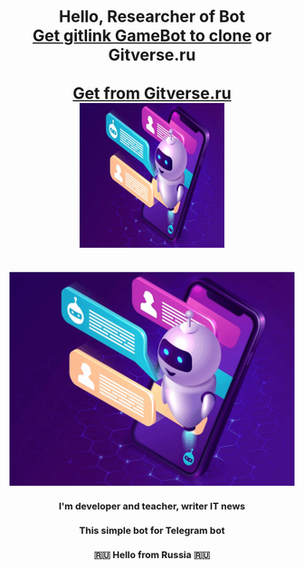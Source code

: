 <h1 align="center">Hello, Researcher of Bot <br><a href="https://github.com/yibibyte/GameBot.git" target="_blank">Get gitlink GameBot to clone</a> or Gitverse.ru <br><a href="https://gitverse.ru/sc/iluser/GameBot.git" target="_blank"><br>Get from Gitverse.ru</a> 
<br><img src="https://github.com/yibibyte/GameBot/blob/master/bot.jpg" width="256" height="256" "/></h1>
<br><img src="https://github.com/yibibyte/GameBot/blob/master/icon_bot.gif" alt="Telegram Бот">
<h3 align="center">I'm developer and teacher, writer IT news </h3>
<h3 align="center">This simple bot for Telegram bot</h3>
<h3 align="center">🇷🇺 Hello from Russia 🇷🇺</h3>

